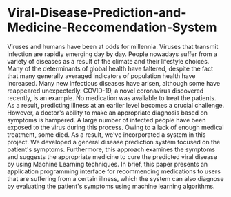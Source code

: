 # Viral-Disease-Prediction-and-Medicine-Reccomendation-System
Viruses and humans have been at odds for millennia. Viruses that transmit infection are rapidly emerging day by day. People nowadays suffer from a variety of diseases as a result of the climate and their lifestyle choices. Many of the determinants of global health have faltered, despite the fact that many generally averaged indicators of population health have increased. Many new infectious diseases have arisen, although some have reappeared unexpectedly. COVID-19, a novel coronavirus discovered recently, is an example. No medication was available to treat the patients. As a result, predicting illness at an earlier level becomes a crucial challenge. However, a doctor's ability to make an appropriate diagnosis based on symptoms is hampered. A large number of infected people have been exposed to the virus during this process. Owing to a lack of enough medical treatment, some died. As a result, we've incorporated a system in this project. We developed a general disease prediction system focused on the patient's symptoms. Furthermore, this approach examines the symptoms and suggests the appropriate medicine to cure the predicted viral disease by using Machine Learning techniques. In brief, this paper presents an application programming interface for recommending medications to users that are suffering from a certain illness, which the system can also diagnose by evaluating the patient's symptoms using machine learning algorithms.
